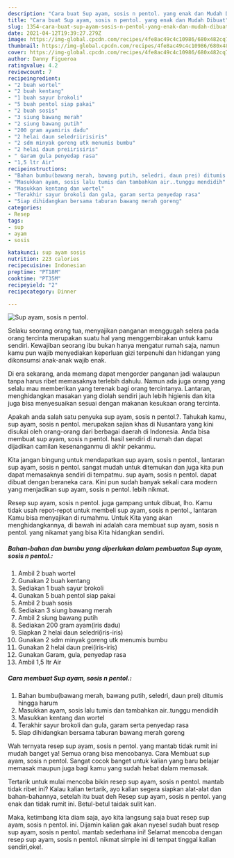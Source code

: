 ```yaml
---
description: "Cara buat Sup ayam, sosis n pentol. yang enak dan Mudah Dibuat"
title: "Cara buat Sup ayam, sosis n pentol. yang enak dan Mudah Dibuat"
slug: 1354-cara-buat-sup-ayam-sosis-n-pentol-yang-enak-dan-mudah-dibuat
date: 2021-04-12T19:39:27.279Z
image: https://img-global.cpcdn.com/recipes/4fe8ac49c4c10986/680x482cq70/sup-ayam-sosis-n-pentol-foto-resep-utama.jpg
thumbnail: https://img-global.cpcdn.com/recipes/4fe8ac49c4c10986/680x482cq70/sup-ayam-sosis-n-pentol-foto-resep-utama.jpg
cover: https://img-global.cpcdn.com/recipes/4fe8ac49c4c10986/680x482cq70/sup-ayam-sosis-n-pentol-foto-resep-utama.jpg
author: Danny Figueroa
ratingvalue: 4.2
reviewcount: 7
recipeingredient:
- "2 buah wortel"
- "2 buah kentang"
- "1 buah sayur brokoli"
- "5 buah pentol siap pakai"
- "2 buah sosis"
- "3 siung bawang merah"
- "2 siung bawang putih"
- "200 gram ayamiris dadu"
- "2 helai daun seledriirisiris"
- "2 sdm minyak goreng utk menumis bumbu"
- "2 helai daun preiirisiris"
- " Garam gula penyedap rasa"
- "1,5 ltr Air"
recipeinstructions:
- "Bahan bumbu(bawang merah, bawang putih, seledri, daun prei) ditumis hingga harum"
- "Masukkan ayam, sosis lalu tumis dan tambahkan air..tunggu mendidih"
- "Masukkan kentang dan wortel"
- "Terakhir sayur brokoli dan gula, garam serta penyedap rasa"
- "Siap dihidangkan bersama taburan bawang merah goreng"
categories:
- Resep
tags:
- sup
- ayam
- sosis

katakunci: sup ayam sosis 
nutrition: 223 calories
recipecuisine: Indonesian
preptime: "PT18M"
cooktime: "PT35M"
recipeyield: "2"
recipecategory: Dinner

---
```



![Sup ayam, sosis n pentol.](https://img-global.cpcdn.com/recipes/4fe8ac49c4c10986/680x482cq70/sup-ayam-sosis-n-pentol-foto-resep-utama.jpg)

Selaku seorang orang tua, menyajikan panganan menggugah selera pada orang tercinta merupakan suatu hal yang menggembirakan untuk kamu sendiri. Kewajiban seorang ibu bukan hanya mengatur rumah saja, namun kamu pun wajib menyediakan keperluan gizi terpenuhi dan hidangan yang dikonsumsi anak-anak wajib enak.

Di era  sekarang, anda memang dapat mengorder panganan jadi walaupun tanpa harus ribet memasaknya terlebih dahulu. Namun ada juga orang yang selalu mau memberikan yang terenak bagi orang tercintanya. Lantaran, menghidangkan masakan yang diolah sendiri jauh lebih higienis dan kita juga bisa menyesuaikan sesuai dengan makanan kesukaan orang tercinta. 



Apakah anda salah satu penyuka sup ayam, sosis n pentol.?. Tahukah kamu, sup ayam, sosis n pentol. merupakan sajian khas di Nusantara yang kini disukai oleh orang-orang dari berbagai daerah di Indonesia. Anda bisa membuat sup ayam, sosis n pentol. hasil sendiri di rumah dan dapat dijadikan camilan kesenanganmu di akhir pekanmu.

Kita jangan bingung untuk mendapatkan sup ayam, sosis n pentol., lantaran sup ayam, sosis n pentol. sangat mudah untuk ditemukan dan juga kita pun dapat memasaknya sendiri di tempatmu. sup ayam, sosis n pentol. dapat dibuat dengan beraneka cara. Kini pun sudah banyak sekali cara modern yang menjadikan sup ayam, sosis n pentol. lebih nikmat.

Resep sup ayam, sosis n pentol. juga gampang untuk dibuat, lho. Kamu tidak usah repot-repot untuk membeli sup ayam, sosis n pentol., lantaran Kamu bisa menyajikan di rumahmu. Untuk Kita yang akan menghidangkannya, di bawah ini adalah cara membuat sup ayam, sosis n pentol. yang nikamat yang bisa Kita hidangkan sendiri.

<!--inarticleads1-->

##### Bahan-bahan dan bumbu yang diperlukan dalam pembuatan Sup ayam, sosis n pentol.:

1. Ambil 2 buah wortel
1. Gunakan 2 buah kentang
1. Sediakan 1 buah sayur brokoli
1. Gunakan 5 buah pentol siap pakai
1. Ambil 2 buah sosis
1. Sediakan 3 siung bawang merah
1. Ambil 2 siung bawang putih
1. Sediakan 200 gram ayam(iris dadu)
1. Siapkan 2 helai daun seledri(iris-iris)
1. Gunakan 2 sdm minyak goreng utk menumis bumbu
1. Gunakan 2 helai daun prei(iris-iris)
1. Gunakan  Garam, gula, penyedap rasa
1. Ambil 1,5 ltr Air




<!--inarticleads2-->

##### Cara membuat Sup ayam, sosis n pentol.:

1. Bahan bumbu(bawang merah, bawang putih, seledri, daun prei) ditumis hingga harum
1. Masukkan ayam, sosis lalu tumis dan tambahkan air..tunggu mendidih
1. Masukkan kentang dan wortel
1. Terakhir sayur brokoli dan gula, garam serta penyedap rasa
1. Siap dihidangkan bersama taburan bawang merah goreng




Wah ternyata resep sup ayam, sosis n pentol. yang mantab tidak rumit ini mudah banget ya! Semua orang bisa mencobanya. Cara Membuat sup ayam, sosis n pentol. Sangat cocok banget untuk kalian yang baru belajar memasak maupun juga bagi kamu yang sudah hebat dalam memasak.

Tertarik untuk mulai mencoba bikin resep sup ayam, sosis n pentol. mantab tidak ribet ini? Kalau kalian tertarik, ayo kalian segera siapkan alat-alat dan bahan-bahannya, setelah itu buat deh Resep sup ayam, sosis n pentol. yang enak dan tidak rumit ini. Betul-betul taidak sulit kan. 

Maka, ketimbang kita diam saja, ayo kita langsung saja buat resep sup ayam, sosis n pentol. ini. Dijamin kalian gak akan nyesel sudah buat resep sup ayam, sosis n pentol. mantab sederhana ini! Selamat mencoba dengan resep sup ayam, sosis n pentol. nikmat simple ini di tempat tinggal kalian sendiri,oke!.

